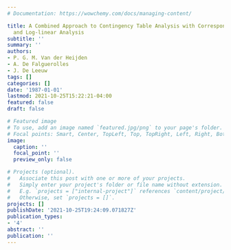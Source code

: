 ```yaml
---
# Documentation: https://wowchemy.com/docs/managing-content/

title: A Combined Approach to Contingency Table Analysis with Correspondence Analysis
  and Log-linear Analysis
subtitle: ''
summary: ''
authors:
- P. G. M. Van der Heijden
- A. De Falguerolles
- J. De Leeuw
tags: []
categories: []
date: '1987-01-01'
lastmod: 2021-10-25T15:22:21-04:00
featured: false
draft: false

# Featured image
# To use, add an image named `featured.jpg/png` to your page's folder.
# Focal points: Smart, Center, TopLeft, Top, TopRight, Left, Right, BottomLeft, Bottom, BottomRight.
image:
  caption: ''
  focal_point: ''
  preview_only: false

# Projects (optional).
#   Associate this post with one or more of your projects.
#   Simply enter your project's folder or file name without extension.
#   E.g. `projects = ["internal-project"]` references `content/project/deep-learning/index.md`.
#   Otherwise, set `projects = []`.
projects: []
publishDate: '2021-10-25T19:24:09.071827Z'
publication_types:
- '4'
abstract: ''
publication: ''
---
```

